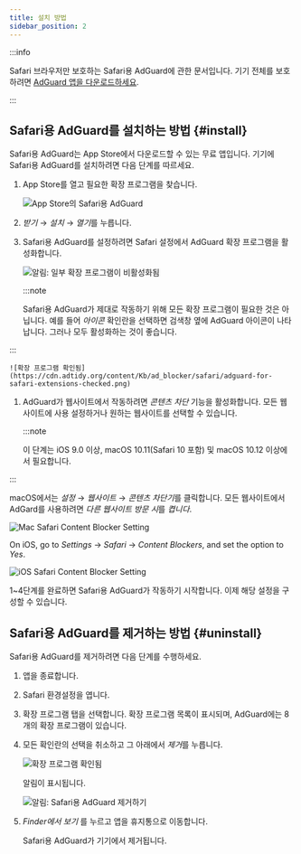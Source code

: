 ```yaml
---
title: 설치 방법
sidebar_position: 2
---
```


:::info

Safari 브라우저만 보호하는 Safari용 AdGuard에 관한 문서입니다. 기기 전체를 보호하려면 [AdGuard 앱을 다운로드하세요](https://agrd.io/download-kb-adblock).

:::

## Safari용 AdGuard를 설치하는 방법 {#install}

Safari용 AdGuard는 App Store에서 다운로드할 수 있는 무료 앱입니다. 기기에 Safari용 AdGuard를 설치하려면 다음 단계를 따르세요.

1. App Store를 열고 필요한 확장 프로그램을 찾습니다.

    ![App Store의 Safari용 AdGuard](https://cdn.adtidy.org/content/Kb/ad_blocker/safari/adguard-for-safari-app-store.png)

1. *받기* → *설치* → *열기*를 누릅니다.

1. Safari용 AdGuard를 설정하려면 Safari 설정에서 AdGuard 확장 프로그램을 활성화합니다.

    ![알림: 일부 확장 프로그램이 비활성화됨](https://cdn.adtidy.org/content/Kb/ad_blocker/safari/adguard-for-safari-notification.png)

    :::note

    Safari용 AdGuard가 제대로 작동하기 위해 모든 확장 프로그램이 필요한 것은 아닙니다. 예를 들어 *아이콘* 확인란을 선택하면 검색창 옆에 AdGuard 아이콘이 나타납니다. 그러나 모두 활성화하는 것이 좋습니다.


:::

    ![확장 프로그램 확인됨](https://cdn.adtidy.org/content/Kb/ad_blocker/safari/adguard-for-safari-extensions-checked.png)

1. AdGuard가 웹사이트에서 작동하려면 *콘텐츠 차단* 기능을 활성화합니다. 모든 웹사이트에 사용 설정하거나 원하는 웹사이트를 선택할 수 있습니다.

    :::note

    이 단계는 iOS 9.0 이상, macOS 10.11(Safari 10 포함) 및 macOS 10.12 이상에서 필요합니다.


:::

macOS에서는 *설정* → *웹사이트* → *콘텐츠 차단기*를 클릭합니다. 모든 웹사이트에서 AdGard를 사용하려면 *다른 웹사이트 방문 시*를 *켭니다*.

![Mac Safari Content Blocker Setting](https://i0.imgs.ovh/2023/10/26/Fmc9U.png)
<!-- adguard-for-safari-content-blocker-setting-macos.png -->

On iOS, go to *Settings* → *Safari* → *Content Blockers*, and set the option to *Yes*.

![iOS Safari Content Blocker Setting](https://i0.imgs.ovh/2023/10/26/FmgM0.jpeg)
<!-- adguard-for-safari-content-blocker-setting-ios.jpg -->

1~4단계를 완료하면 Safari용 AdGuard가 작동하기 시작합니다. 이제 해당 설정을 구성할 수 있습니다.

## Safari용 AdGuard를 제거하는 방법 {#uninstall}

Safari용 AdGuard를 제거하려면 다음 단계를 수행하세요.

1. 앱을 종료합니다.

1. Safari 환경설정을 엽니다.

1. 확장 프로그램 탭을 선택합니다. 확장 프로그램 목록이 표시되며, AdGuard에는 8개의 확장 프로그램이 있습니다.

1. 모든 확인란의 선택을 취소하고 그 아래에서 *제거*를 누릅니다.

    ![확장 프로그램 확인됨](https://cdn.adtidy.org/public/Adguard/kb/installation/Safari/extensionschecked.png)

    알림이 표시됩니다.

    ![알림: Safari용 AdGuard 제거하기](https://cdn.adtidy.org/public/Adguard/kb/installation/Safari/showinfinder.png)

1. *Finder에서 보기* 를 누르고 앱을 휴지통으로 이동합니다.

    Safari용 AdGuard가 기기에서 제거됩니다.
